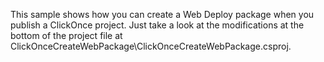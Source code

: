 ﻿This sample shows how you can create a Web Deploy package when you publish a ClickOnce project.
Just take a look at the modifications at the bottom of the project file at ClickOnceCreateWebPackage\ClickOnceCreateWebPackage.csproj.